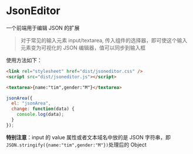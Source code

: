 # JsonEditor

一个前端用于编辑 JSON 的扩展

> 对于常见的输入元素 input/textarea, 传入组件的选择器，即可使这个输入元素变为可视化的 JSON 编辑器，值可以同步到输入框

使用方法如下：

```html
<link rel="stylesheet" href="dist/jsoneditor.css" />
<script src="dist/jsoneditor.js"></script>

<textarea>{name:"tim",gender:"M"}</textarea>
```

```js
jsonArea({
  el: "jsonArea",
  change: function(data) {
    console.log(data);
  }
});
```

**特别注意**：input 的 value 属性或者文本域名中放的是 JSON 字符串，即`JSON.stringify({name:"tim",gender:"M"})`处理后的 Object

